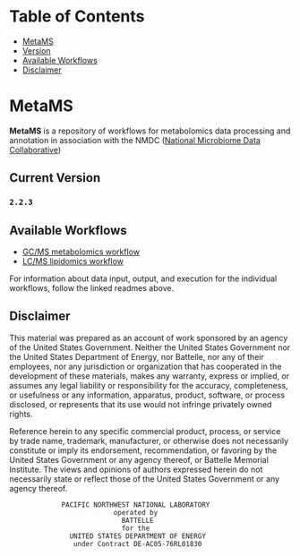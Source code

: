 # Table of Contents  
  - [MetaMS](#metams)  
  - [Version](#current-version)  
  - [Available Workflows](#available-workflows)
  - [Disclaimer](#disclaimer)

# MetaMS

**MetaMS** is a repository of workflows for metabolomics data processing and annotation in association with the NMDC ([National Microbiome Data Collaborative](https://microbiomedata.org/))

## Current Version

### `2.2.3`

## Available Workflows

- [GC/MS metabolomics workflow](docs/gcms_metabolomics/README_GCMS.md)
- [LC/MS lipidomics workflow](docs/lcms_lipidomics/README_LCMS_LIPID.md)

For information about data input, output, and execution for the individual workflows, follow the linked readmes above.

## Disclaimer

This material was prepared as an account of work sponsored by an agency of the
United States Government.  Neither the United States Government nor the United
States Department of Energy, nor Battelle, nor any of their employees, nor any
jurisdiction or organization that has cooperated in the development of these
materials, makes any warranty, express or implied, or assumes any legal
liability or responsibility for the accuracy, completeness, or usefulness or
any information, apparatus, product, software, or process disclosed, or
represents that its use would not infringe privately owned rights.

Reference herein to any specific commercial product, process, or service by
trade name, trademark, manufacturer, or otherwise does not necessarily
constitute or imply its endorsement, recommendation, or favoring by the United
States Government or any agency thereof, or Battelle Memorial Institute. The
views and opinions of authors expressed herein do not necessarily state or
reflect those of the United States Government or any agency thereof.

                 PACIFIC NORTHWEST NATIONAL LABORATORY
                              operated by
                                BATTELLE
                                for the
                   UNITED STATES DEPARTMENT OF ENERGY
                    under Contract DE-AC05-76RL01830